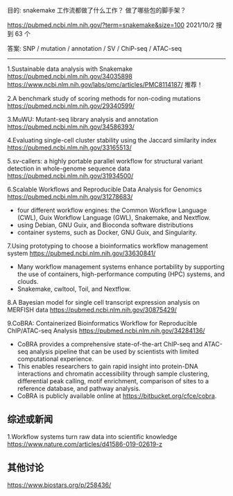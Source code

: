 目的: snakemake 工作流都做了什么工作？
做了哪些包的脚手架？



https://pubmed.ncbi.nlm.nih.gov/?term=snakemake&size=100
2021/10/2 搜到 63 个

答案: SNP / mutation / annotation / SV / ChiP-seq / ATAC-seq





---
1.Sustainable data analysis with Snakemake
https://pubmed.ncbi.nlm.nih.gov/34035898
https://www.ncbi.nlm.nih.gov/labs/pmc/articles/PMC8114187/
推荐！


2.A benchmark study of scoring methods for non-coding mutations
https://pubmed.ncbi.nlm.nih.gov/29340599/


3.MuWU: Mutant-seq library analysis and annotation
https://pubmed.ncbi.nlm.nih.gov/34586393/


4.Evaluating single-cell cluster stability using the Jaccard similarity index
https://pubmed.ncbi.nlm.nih.gov/33165513/

5.sv-callers: a highly portable parallel workflow for structural variant detection in whole-genome sequence data
https://pubmed.ncbi.nlm.nih.gov/31934500/

6.Scalable Workflows and Reproducible Data Analysis for Genomics
https://pubmed.ncbi.nlm.nih.gov/31278683/

- four different workflow engines: the Common Workflow Language (CWL), Guix Workflow Language (GWL), Snakemake, and Nextflow. 
- using Debian, GNU Guix, and Bioconda software distributions
- container systems, such as Docker, GNU Guix, and Singularity.

7.Using prototyping to choose a bioinformatics workflow management system
https://pubmed.ncbi.nlm.nih.gov/33630841/

- Many workflow management systems enhance portability by supporting the use of containers, high-performance computing (HPC) systems, and clouds. 
- Snakemake, cwltool, Toil, and Nextflow. 


8.A Bayesian model for single cell transcript expression analysis on MERFISH data
https://pubmed.ncbi.nlm.nih.gov/30875429/


9.CoBRA: Containerized Bioinformatics Workflow for Reproducible ChIP/ATAC-seq Analysis
https://pubmed.ncbi.nlm.nih.gov/34284136/

- CoBRA provides a comprehensive state-of-the-art ChIP-seq and ATAC-seq analysis pipeline that can be used by scientists with limited computational experience.
- This enables researchers to gain rapid insight into protein-DNA interactions and chromatin accessibility through sample clustering, differential peak calling, motif enrichment, comparison of sites to a reference database, and pathway analysis. 
- CoBRA is publicly available online at https://bitbucket.org/cfce/cobra.



## 综述或新闻

1.Workflow systems turn raw data into scientific knowledge
https://www.nature.com/articles/d41586-019-02619-z





## 其他讨论
https://www.biostars.org/p/258436/

